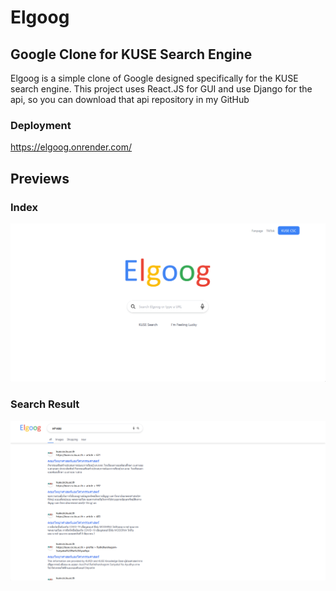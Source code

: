 # Elgoog
## Google Clone for KUSE Search Engine

Elgoog is a simple clone of Google designed specifically for the KUSE search engine.
This project uses React.JS for GUI and use Django for the api, so you can download that api repository in my GitHub

### Deployment
https://elgoog.onrender.com/

## Previews

### Index
![Index](preview1.png)

### Search Result
![SearchResult](preview2.png)